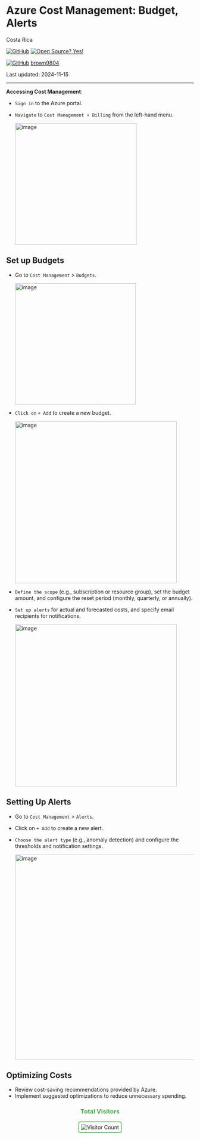 # Azure Cost Management: Budget, Alerts 

Costa Rica

[![GitHub](https://badgen.net/badge/icon/github?icon=github&label)](https://github.com) [![Open Source? Yes!](https://badgen.net/badge/Open%20Source%20%3F/Yes%21/blue?icon=github)](https://github.com/Naereen/badges/)

[![GitHub](https://img.shields.io/badge/--181717?logo=github&logoColor=ffffff)](https://github.com/)
[brown9804](https://github.com/brown9804)

Last updated: 2024-11-15

----------

**Accessing Cost Management**:
 - `Sign in` to the Azure portal.
 - `Navigate` to `Cost Management + Billing` from the left-hand menu.

    <img width="326" alt="image" src="https://github.com/user-attachments/assets/39f453f1-31a5-49fb-a2db-031e7a89ba98">

## Set up Budgets

 - Go to `Cost Management` > `Budgets`.

    <img width="324" alt="image" src="https://github.com/user-attachments/assets/b7f7eb28-e8a7-4029-ab34-16dbde88fb55">
    
 - `Click on` `+ Add` to create a new budget.

    <img width="434" alt="image" src="https://github.com/user-attachments/assets/61e7e1fa-4d2c-423a-84b7-ee82c66b9a19">

 - `Define the scope` (e.g., subscription or resource group), set the budget amount, and configure the reset period (monthly, quarterly, or annually).
 - `Set up alerts` for actual and forecasted costs, and specify email recipients for notifications.

    <img width="434" alt="image" src="https://github.com/user-attachments/assets/14fb5d90-36fd-498a-8e4d-e5d8bc4f8a9c">

## Setting Up Alerts

 - Go to `Cost Management` > `Alerts`.
 - Click on `+ Add` to create a new alert.
 - `Choose the alert type` (e.g., anomaly detection) and configure the thresholds and notification settings.

    <img width="550" alt="image" src="https://github.com/user-attachments/assets/763e70ab-38fa-43b3-bd15-037ce17d427c">

## Optimizing Costs

 - Review cost-saving recommendations provided by Azure.
 - Implement suggested optimizations to reduce unnecessary spending.


<div align="center">
  <h3 style="color: #4CAF50;">Total Visitors</h3>
  <img src="https://profile-counter.glitch.me/brown9804/count.svg" alt="Visitor Count" style="border: 2px solid #4CAF50; border-radius: 5px; padding: 5px;"/>
</div>
